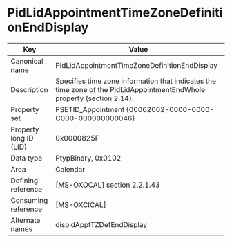 # PidLidAppointmentTimeZoneDefinitionEndDisplay

| Key | Value |
|---|---|
| Canonical name | PidLidAppointmentTimeZoneDefinitionEndDisplay |
| Description | Specifies time zone information that indicates the time zone of the PidLidAppointmentEndWhole property (section 2.14). |
| Property set | PSETID_Appointment {00062002-0000-0000-C000-000000000046} |
| Property long ID (LID) | 0x0000825F |
| Data type | PtypBinary, 0x0102 |
| Area | Calendar |
| Defining reference | [MS-OXOCAL] section 2.2.1.43 |
| Consuming reference | [MS-OXCICAL] |
| Alternate names | dispidApptTZDefEndDisplay |
